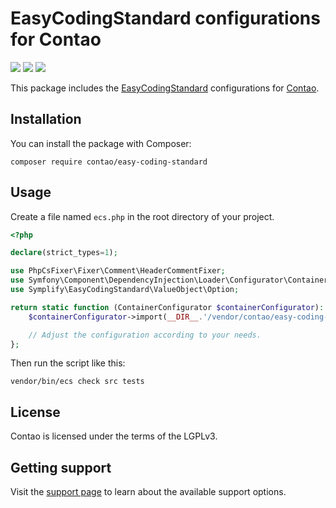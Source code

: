 # EasyCodingStandard configurations for Contao

[![](https://img.shields.io/github/workflow/status/contao/easy-coding-standard/CI/master.svg)](https://github.com/contao/easy-coding-standard/actions)
[![](https://img.shields.io/packagist/v/contao/easy-coding-standard.svg?style=flat-square)](https://packagist.org/packages/contao/easy-coding-standard)
[![](https://img.shields.io/packagist/dt/contao/easy-coding-standard.svg?style=flat-square)](https://packagist.org/packages/contao/easy-coding-standard)

This package includes the [EasyCodingStandard][1] configurations for [Contao][2].

## Installation

You can install the package with Composer:

```
composer require contao/easy-coding-standard
```

## Usage

Create a file named `ecs.php` in the root directory of your project.

```php
<?php

declare(strict_types=1);

use PhpCsFixer\Fixer\Comment\HeaderCommentFixer;
use Symfony\Component\DependencyInjection\Loader\Configurator\ContainerConfigurator;
use Symplify\EasyCodingStandard\ValueObject\Option;

return static function (ContainerConfigurator $containerConfigurator): void {
    $containerConfigurator->import(__DIR__.'/vendor/contao/easy-coding-standard/config/contao.php');

    // Adjust the configuration according to your needs.
};
```

Then run the script like this:

```
vendor/bin/ecs check src tests
```

## License

Contao is licensed under the terms of the LGPLv3.

## Getting support

Visit the [support page][3] to learn about the available support options.

[1]: https://github.com/Symplify/EasyCodingStandard
[2]: https://contao.org
[3]: https://contao.org/en/support.html
